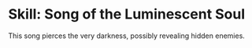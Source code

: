 # Skill: Song of the Luminescent Soul

This song pierces the very darkness, possibly revealing hidden enemies.
